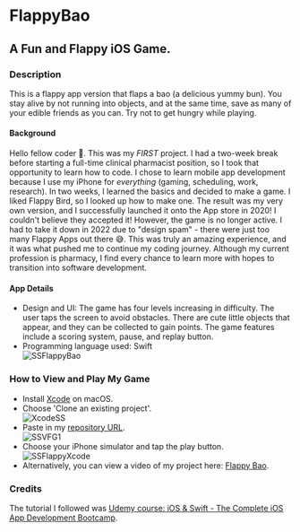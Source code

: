 # FlappyBao
## A Fun and Flappy iOS Game.

### Description
This is a flappy app version that flaps a bao (a delicious yummy bun). You stay alive by not running into objects, and at the same time, save as many of your edible friends as you can. Try not to get hungry while playing.

#### Background
Hello fellow coder :wave:. This was my *FIRST* project. I had a two-week break before starting a full-time clinical pharmacist position, so I took that opportunity to learn how to code. I chose to learn mobile app development because I use my iPhone for *everything* (gaming, scheduling, work, research). In two weeks, I learned the basics and decided to make a game. I liked Flappy Bird, so I looked up how to make one. The result was my very own version, and I successfully launched it onto the App store in 2020! I couldn't believe they accepted it! However, the game is no longer active. I had to take it down in 2022 due to "design spam" - there were just too many Flappy Apps out there 😅. This was truly an amazing experience, and it was what pushed me to continue my coding journey. Although my current profession is pharmacy, I find every chance to learn more with hopes to transition into software development.
<br>
#### App Details
* Design and UI: The game has four levels increasing in difficulty. The user taps the screen to avoid obstacles. There are cute little objects that appear, and they can be collected to gain points. The game features include a scoring system, pause, and replay button.
* Programming language used: Swift <br>
![SSFlappyBao](https://user-images.githubusercontent.com/72266833/182399247-640243a5-edb3-4262-97a0-3f1ff9c76366.png)
### How to View and Play My Game
* Install [Xcode](https://apps.apple.com/us/app/xcode/id497799835?mt=12) on macOS.
* Choose 'Clone an existing project'.<br>
![XcodeSS](https://user-images.githubusercontent.com/72266833/182178925-221e214d-5947-4e31-a0eb-7632ff3591f4.png)
* Paste in my [repository URL](https://github.com/IsthisSid/FlappyBao.git).<br>
![SSVFG1](https://user-images.githubusercontent.com/72266833/182399105-0d3884ee-9759-4b4f-8079-5ec683c94c1b.png)
* Choose your iPhone simulator and tap the play button.<br>
![SSFlappyXcode](https://user-images.githubusercontent.com/72266833/182399225-599c00b0-9e58-426b-810d-ae27172ee9b8.png)
* Alternatively, you can view a video of my project here: [Flappy Bao](https://www.isthissid.com/post/my-first-product-launch).<br>
### Credits
The tutorial I followed was [Udemy course: iOS & Swift - The Complete iOS App Development Bootcamp](https://www.udemy.com/course/ios-13-app-development-bootcamp/).



